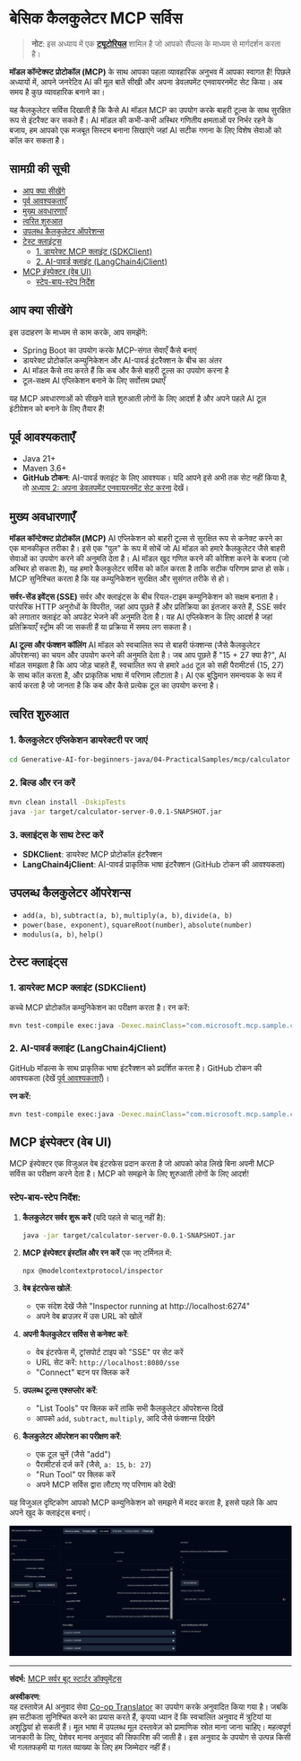 <!--
CO_OP_TRANSLATOR_METADATA:
{
  "original_hash": "5bd7a347d6ed1d706443f9129dd29dd9",
  "translation_date": "2025-07-25T09:09:11+00:00",
  "source_file": "04-PracticalSamples/mcp/calculator/README.md",
  "language_code": "hi"
}
-->
# बेसिक कैलकुलेटर MCP सर्विस

>**नोट**: इस अध्याय में एक [**ट्यूटोरियल**](./TUTORIAL.md) शामिल है जो आपको सैंपल्स के माध्यम से मार्गदर्शन करता है।

**मॉडल कॉन्टेक्स्ट प्रोटोकॉल (MCP)** के साथ आपका पहला व्यावहारिक अनुभव में आपका स्वागत है! पिछले अध्यायों में, आपने जनरेटिव AI की मूल बातें सीखी और अपना डेवलपमेंट एनवायरनमेंट सेट किया। अब समय है कुछ व्यावहारिक बनाने का।

यह कैलकुलेटर सर्विस दिखाती है कि कैसे AI मॉडल MCP का उपयोग करके बाहरी टूल्स के साथ सुरक्षित रूप से इंटरैक्ट कर सकते हैं। AI मॉडल की कभी-कभी अस्थिर गणितीय क्षमताओं पर निर्भर रहने के बजाय, हम आपको एक मजबूत सिस्टम बनाना सिखाएंगे जहां AI सटीक गणना के लिए विशेष सेवाओं को कॉल कर सकता है।

## सामग्री की सूची

- [आप क्या सीखेंगे](../../../../../04-PracticalSamples/mcp/calculator)
- [पूर्व आवश्यकताएँ](../../../../../04-PracticalSamples/mcp/calculator)
- [मुख्य अवधारणाएँ](../../../../../04-PracticalSamples/mcp/calculator)
- [त्वरित शुरुआत](../../../../../04-PracticalSamples/mcp/calculator)
- [उपलब्ध कैलकुलेटर ऑपरेशन्स](../../../../../04-PracticalSamples/mcp/calculator)
- [टेस्ट क्लाइंट्स](../../../../../04-PracticalSamples/mcp/calculator)
  - [1. डायरेक्ट MCP क्लाइंट (SDKClient)](../../../../../04-PracticalSamples/mcp/calculator)
  - [2. AI-पावर्ड क्लाइंट (LangChain4jClient)](../../../../../04-PracticalSamples/mcp/calculator)
- [MCP इंस्पेक्टर (वेब UI)](../../../../../04-PracticalSamples/mcp/calculator)
  - [स्टेप-बाय-स्टेप निर्देश](../../../../../04-PracticalSamples/mcp/calculator)

## आप क्या सीखेंगे

इस उदाहरण के माध्यम से काम करके, आप समझेंगे:
- Spring Boot का उपयोग करके MCP-संगत सेवाएँ कैसे बनाएं
- डायरेक्ट प्रोटोकॉल कम्युनिकेशन और AI-पावर्ड इंटरैक्शन के बीच का अंतर
- AI मॉडल कैसे तय करते हैं कि कब और कैसे बाहरी टूल्स का उपयोग करना है
- टूल-सक्षम AI एप्लिकेशन बनाने के लिए सर्वोत्तम प्रथाएँ

यह MCP अवधारणाओं को सीखने वाले शुरुआती लोगों के लिए आदर्श है और अपने पहले AI टूल इंटीग्रेशन को बनाने के लिए तैयार हैं!

## पूर्व आवश्यकताएँ

- Java 21+
- Maven 3.6+
- **GitHub टोकन**: AI-पावर्ड क्लाइंट के लिए आवश्यक। यदि आपने इसे अभी तक सेट नहीं किया है, तो [अध्याय 2: अपना डेवलपमेंट एनवायरनमेंट सेट करना](../../../02-SetupDevEnvironment/README.md) देखें।

## मुख्य अवधारणाएँ

**मॉडल कॉन्टेक्स्ट प्रोटोकॉल (MCP)** AI एप्लिकेशन को बाहरी टूल्स से सुरक्षित रूप से कनेक्ट करने का एक मानकीकृत तरीका है। इसे एक "पुल" के रूप में सोचें जो AI मॉडल को हमारे कैलकुलेटर जैसे बाहरी सेवाओं का उपयोग करने की अनुमति देता है। AI मॉडल खुद गणित करने की कोशिश करने के बजाय (जो अस्थिर हो सकता है), यह हमारे कैलकुलेटर सर्विस को कॉल करता है ताकि सटीक परिणाम प्राप्त हो सके। MCP सुनिश्चित करता है कि यह कम्युनिकेशन सुरक्षित और सुसंगत तरीके से हो।

**सर्वर-सेंड इवेंट्स (SSE)** सर्वर और क्लाइंट्स के बीच रियल-टाइम कम्युनिकेशन को सक्षम बनाता है। पारंपरिक HTTP अनुरोधों के विपरीत, जहां आप पूछते हैं और प्रतिक्रिया का इंतजार करते हैं, SSE सर्वर को लगातार क्लाइंट को अपडेट भेजने की अनुमति देता है। यह AI एप्लिकेशन के लिए आदर्श है जहां प्रतिक्रियाएँ स्ट्रीम की जा सकती हैं या प्रक्रिया में समय लग सकता है।

**AI टूल्स और फंक्शन कॉलिंग** AI मॉडल को स्वचालित रूप से बाहरी फंक्शन्स (जैसे कैलकुलेटर ऑपरेशन्स) का चयन और उपयोग करने की अनुमति देता है। जब आप पूछते हैं "15 + 27 क्या है?", AI मॉडल समझता है कि आप जोड़ चाहते हैं, स्वचालित रूप से हमारे `add` टूल को सही पैरामीटर्स (15, 27) के साथ कॉल करता है, और प्राकृतिक भाषा में परिणाम लौटाता है। AI एक बुद्धिमान समन्वयक के रूप में कार्य करता है जो जानता है कि कब और कैसे प्रत्येक टूल का उपयोग करना है।

## त्वरित शुरुआत

### 1. कैलकुलेटर एप्लिकेशन डायरेक्टरी पर जाएं
```bash
cd Generative-AI-for-beginners-java/04-PracticalSamples/mcp/calculator
```

### 2. बिल्ड और रन करें
```bash
mvn clean install -DskipTests
java -jar target/calculator-server-0.0.1-SNAPSHOT.jar
```

### 3. क्लाइंट्स के साथ टेस्ट करें
- **SDKClient**: डायरेक्ट MCP प्रोटोकॉल इंटरैक्शन
- **LangChain4jClient**: AI-पावर्ड प्राकृतिक भाषा इंटरैक्शन (GitHub टोकन की आवश्यकता)

## उपलब्ध कैलकुलेटर ऑपरेशन्स

- `add(a, b)`, `subtract(a, b)`, `multiply(a, b)`, `divide(a, b)`
- `power(base, exponent)`, `squareRoot(number)`, `absolute(number)`
- `modulus(a, b)`, `help()`

## टेस्ट क्लाइंट्स

### 1. डायरेक्ट MCP क्लाइंट (SDKClient)
कच्चे MCP प्रोटोकॉल कम्युनिकेशन का परीक्षण करता है। रन करें:
```bash
mvn test-compile exec:java -Dexec.mainClass="com.microsoft.mcp.sample.client.SDKClient" -Dexec.classpathScope=test
```

### 2. AI-पावर्ड क्लाइंट (LangChain4jClient)
GitHub मॉडल्स के साथ प्राकृतिक भाषा इंटरैक्शन को प्रदर्शित करता है। GitHub टोकन की आवश्यकता (देखें [पूर्व आवश्यकताएँ](../../../../../04-PracticalSamples/mcp/calculator))।

**रन करें:**
```bash
mvn test-compile exec:java -Dexec.mainClass="com.microsoft.mcp.sample.client.LangChain4jClient" -Dexec.classpathScope=test
```

## MCP इंस्पेक्टर (वेब UI)

MCP इंस्पेक्टर एक विजुअल वेब इंटरफेस प्रदान करता है जो आपको कोड लिखे बिना अपनी MCP सर्विस का परीक्षण करने देता है। MCP को समझने के लिए शुरुआती लोगों के लिए आदर्श!

### स्टेप-बाय-स्टेप निर्देश:

1. **कैलकुलेटर सर्वर शुरू करें** (यदि पहले से चालू नहीं है):
   ```bash
   java -jar target/calculator-server-0.0.1-SNAPSHOT.jar
   ```

2. **MCP इंस्पेक्टर इंस्टॉल और रन करें** एक नए टर्मिनल में:
   ```bash
   npx @modelcontextprotocol/inspector
   ```

3. **वेब इंटरफेस खोलें**:
   - एक संदेश देखें जैसे "Inspector running at http://localhost:6274"
   - अपने वेब ब्राउज़र में उस URL को खोलें

4. **अपनी कैलकुलेटर सर्विस से कनेक्ट करें**:
   - वेब इंटरफेस में, ट्रांसपोर्ट टाइप को "SSE" पर सेट करें
   - URL सेट करें: `http://localhost:8080/sse`
   - "Connect" बटन पर क्लिक करें

5. **उपलब्ध टूल्स एक्सप्लोर करें**:
   - "List Tools" पर क्लिक करें ताकि सभी कैलकुलेटर ऑपरेशन्स दिखें
   - आपको `add`, `subtract`, `multiply`, आदि जैसे फंक्शन्स दिखेंगे

6. **कैलकुलेटर ऑपरेशन का परीक्षण करें**:
   - एक टूल चुनें (जैसे "add")
   - पैरामीटर्स दर्ज करें (जैसे, `a: 15`, `b: 27`)
   - "Run Tool" पर क्लिक करें
   - अपने MCP सर्विस द्वारा लौटाए गए परिणाम को देखें!

यह विजुअल दृष्टिकोण आपको MCP कम्युनिकेशन को समझने में मदद करता है, इससे पहले कि आप अपने खुद के क्लाइंट्स बनाएं।

![npx inspector](../../../../../translated_images/tool.214c70103694335c4cfdc2d624373dfce4b0162f6aea089ac1da9051fb563b7f.hi.png)

---
**संदर्भ:** [MCP सर्वर बूट स्टार्टर डॉक्यूमेंट्स](https://docs.spring.io/spring-ai/reference/api/mcp/mcp-server-boot-starter-docs.html)

**अस्वीकरण**:  
यह दस्तावेज़ AI अनुवाद सेवा [Co-op Translator](https://github.com/Azure/co-op-translator) का उपयोग करके अनुवादित किया गया है। जबकि हम सटीकता सुनिश्चित करने का प्रयास करते हैं, कृपया ध्यान दें कि स्वचालित अनुवाद में त्रुटियां या अशुद्धियां हो सकती हैं। मूल भाषा में उपलब्ध मूल दस्तावेज़ को प्रामाणिक स्रोत माना जाना चाहिए। महत्वपूर्ण जानकारी के लिए, पेशेवर मानव अनुवाद की सिफारिश की जाती है। इस अनुवाद के उपयोग से उत्पन्न किसी भी गलतफहमी या गलत व्याख्या के लिए हम जिम्मेदार नहीं हैं।